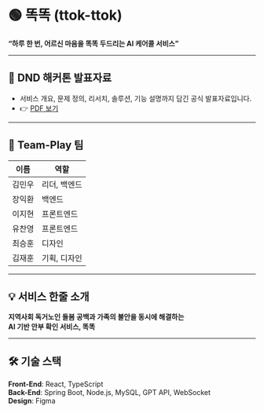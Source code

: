 # 🟢 똑똑 (ttok-ttok)

**“하루 한 번, 어르신 마음을 똑똑 두드리는 AI 케어콜 서비스”**

---

## 📄 DND 해커톤 발표자료

- 서비스 개요, 문제 정의, 리서치, 솔루션, 기능 설명까지 담긴 공식 발표자료입니다.  
- 👉 [PDF 보기](https://github.com/DND-HACKATHON-Teamplay/.github/blob/main/profile/%E1%84%84%E1%85%A9%E1%86%A8%E1%84%84%E1%85%A9%E1%86%A8.pdf)

---

## 👥 Team-Play 팀

| 이름     | 역할         |
|----------|--------------|
| 김민우   | 리더, 백엔드 |
| 장익환   | 백엔드       |
| 이지현   | 프론트엔드   |
| 유찬영   | 프론트엔드   |
| 최승훈   | 디자인       |
| 김재훈   | 기획, 디자인 |

---

## 💡 서비스 한줄 소개

**지역사회 독거노인 돌봄 공백과 가족의 불안을 동시에 해결하는  
AI 기반 안부 확인 서비스, 똑똑**

---

## 🛠 기술 스택

**Front-End**: React, TypeScript  
**Back-End**: Spring Boot, Node.js, MySQL, GPT API, WebSocket  
**Design**: Figma
